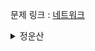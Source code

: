 문제 링크 : [네트워크](https://programmers.co.kr/learn/courses/30/lessons/43162)

<details>
<summary>정운산</summary>
<div markdown=“1”>

```python
from collections import deque

def bfs(idx, computers, n, visited):
    queue = deque([idx])
    
    while queue:
        idx = queue.popleft()
        if not visited[idx]:
            visited[idx] = 1
            for i in range(n):
                if i == idx:
                    continue
                elif computers[idx][i] == 0:
                    continue    
                if not visited[i]:
                    queue.append(i)


def solution(n, computers):
    perfect = [1]*n
    for computer in computers:
        if perfect == computer:
            return 1
        
    for i in range(n):
        computers[i][i] = 0
        
    answer = 0
    visited = [0]*n
    for idx in range(n):
        if not visited[idx]:
            bfs(idx, computers, n, visited)
            answer += 1
            
    return answer
 ``` 
  
</div>
</details>

